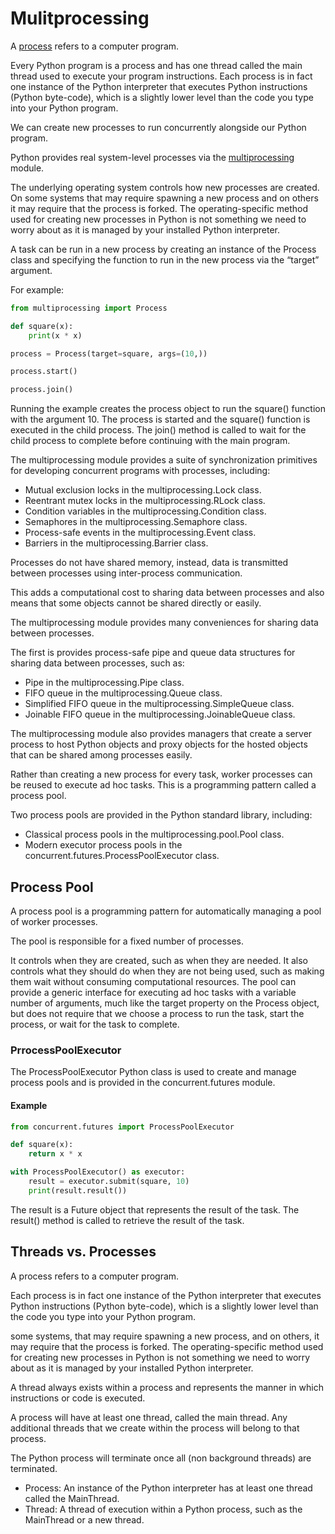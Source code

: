 # Mulitprocessing

A [process](<https://en.wikipedia.org/wiki/Process_(computing)>) refers to a computer program.

Every Python program is a process and has one thread called the main thread used to execute your program instructions.
Each process is in fact one instance of the Python interpreter that executes Python instructions (Python byte-code),
which is a slightly lower level than the code you type into your Python program.

We can create new processes to run concurrently alongside our Python program.

Python provides real system-level processes via the [multiprocessing](https://docs.python.org/3/library/multiprocessing.html) module.

The underlying operating system controls how new processes are created.
On some systems that may require spawning a new process and on others it may require that the process is forked.
The operating-specific method used for creating new processes in Python is not something we need to worry about as it is managed by your installed Python interpreter.

A task can be run in a new process by creating an instance of the Process class and specifying the function to run in the new process via the “target” argument.

For example:

```python
from multiprocessing import Process

def square(x):
    print(x * x)

process = Process(target=square, args=(10,))

process.start()

process.join()
```

Running the example creates the process object to run the square() function with the argument 10.
The process is started and the square() function is executed in the child process.
The join() method is called to wait for the child process to complete before continuing with the main program.

The multiprocessing module provides a suite of synchronization primitives for developing concurrent programs with processes, including:

- Mutual exclusion locks in the multiprocessing.Lock class.
- Reentrant mutex locks in the multiprocessing.RLock class.
- Condition variables in the multiprocessing.Condition class.
- Semaphores in the multiprocessing.Semaphore class.
- Process-safe events in the multiprocessing.Event class.
- Barriers in the multiprocessing.Barrier class.

Processes do not have shared memory, instead, data is transmitted between processes using inter-process communication.

This adds a computational cost to sharing data between processes and also means that some objects cannot be shared directly or easily.

The multiprocessing module provides many conveniences for sharing data between processes.

The first is provides process-safe pipe and queue data structures for sharing data between processes, such as:

- Pipe in the multiprocessing.Pipe class.
- FIFO queue in the multiprocessing.Queue class.
- Simplified FIFO queue in the multiprocessing.SimpleQueue class.
- Joinable FIFO queue in the multiprocessing.JoinableQueue class.

The multiprocessing module also provides managers that create a server process to host Python objects and proxy objects for the hosted objects that can be shared among processes easily.

Rather than creating a new process for every task, worker processes can be reused to execute ad hoc tasks. This is a programming pattern called a process pool.

Two process pools are provided in the Python standard library, including:

- Classical process pools in the multiprocessing.pool.Pool class.
- Modern executor process pools in the concurrent.futures.ProcessPoolExecutor class.

## Process Pool

A process pool is a programming pattern for automatically managing a pool of worker processes.

The pool is responsible for a fixed number of processes.

It controls when they are created, such as when they are needed.
It also controls what they should do when they are not being used, such as making them wait without consuming computational resources.
The pool can provide a generic interface for executing ad hoc tasks with a variable number of arguments, much like the target property on the Process object,
but does not require that we choose a process to run the task, start the process, or wait for the task to complete.

### PrrocessPoolExecutor

The ProcessPoolExecutor Python class is used to create and manage process pools and is provided in the concurrent.futures module.

#### Example

```python
from concurrent.futures import ProcessPoolExecutor

def square(x):
    return x * x

with ProcessPoolExecutor() as executor:
    result = executor.submit(square, 10)
    print(result.result())
```

The result is a Future object that represents the result of the task. The result() method is called to retrieve the result of the task.

## Threads vs. Processes

A process refers to a computer program.

Each process is in fact one instance of the Python interpreter that executes Python instructions (Python byte-code),
which is a slightly lower level than the code you type into your Python program.

some systems, that may require spawning a new process, and on others, it may require that the process is forked.
The operating-specific method used for creating new processes in Python is not something we need to worry about as it is managed by your installed Python interpreter.

A thread always exists within a process and represents the manner in which instructions or code is executed.

A process will have at least one thread, called the main thread.
Any additional threads that we create within the process will belong to that process.

The Python process will terminate once all (non background threads) are terminated.

- Process: An instance of the Python interpreter has at least one thread called the MainThread.
- Thread: A thread of execution within a Python process, such as the MainThread or a new thread.
